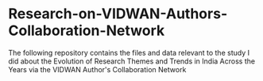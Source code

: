 # Research-on-VIDWAN-Authors-Collaboration-Network
The following repository contains the files and data relevant to the study I did about  the Evolution of Research Themes and Trends in India Across the Years via the VIDWAN Author's Collaboration Network
